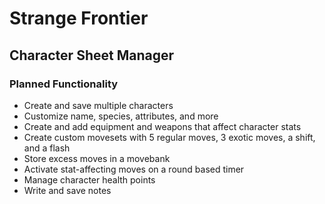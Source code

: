 # Strange Frontier
## Character Sheet Manager

### Planned Functionality
* Create and save multiple characters
* Customize name, species, attributes, and more
* Create and add equipment and weapons that affect character stats
* Create custom movesets with 5 regular moves, 3 exotic moves, a shift, and a flash
* Store excess moves in a movebank
* Activate stat-affecting moves on a round based timer
* Manage character health points
* Write and save notes
